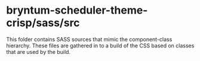 # bryntum-scheduler-theme-crisp/sass/src

This folder contains SASS sources that mimic the component-class hierarchy. These files
are gathered in to a build of the CSS based on classes that are used by the build.
